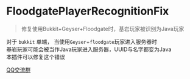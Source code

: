 # FloodgatePlayerRecognitionFix

> 修复使用Bukkit+Geyser+Floodgate时，基岩玩家被识别为Java玩家

对于 `bukkit` 单端，
当使用`Geyser`+`floodgate`玩家进入服务器时  
基岩玩家可能会被当作Java玩家进入服务器，UUID与名字都变为Java  
本插件可以修复这个错误

[QQ交流群](https://qm.qq.com/q/60zH2wfPRS)